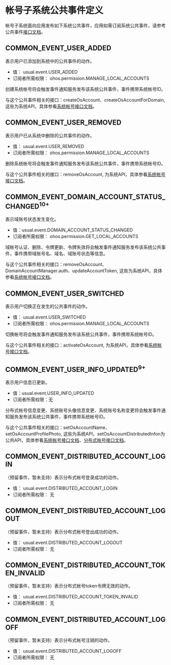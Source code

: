 # 帐号子系统公共事件定义
帐号子系统面向应用发布如下系统公共事件，应用如需订阅系统公共事件，请参考公共事件[接口文档](../js-apis-commonEventManager.md)。

## COMMON_EVENT_USER_ADDED
表示用户已添加到系统中的公共事件的动作。

- 值： usual.event.USER_ADDED
- 订阅者所需权限： ohos.permission.MANAGE_LOCAL_ACCOUNTS

创建系统帐号将会触发事件通知服务发布该系统公共事件，事件携带系统帐号ID。

与这个公共事件相关的接口：createOsAccount、createOsAccountForDomain, 这些为系统API，具体参看[系统帐号接口文档](../js-apis-osAccount.md)。

## COMMON_EVENT_USER_REMOVED
表示用户已从系统中删除的公共事件的动作。

- 值： usual.event.USER_REMOVED
- 订阅者所需权限： ohos.permission.MANAGE_LOCAL_ACCOUNTS

删除系统帐号将会触发事件通知服务发布该系统公共事件，事件携带系统帐号ID。

与这个公共事件相关的接口：removeOsAccount, 为系统API，具体参看[系统帐号接口文档](../js-apis-osAccount.md)。

## COMMON_EVENT_DOMAIN_ACCOUNT_STATUS_CHANGED<sup>10+<sup>
表示域账号状态发生变化。

- 值：usual.event.DOMAIN_ACCOUNT_STATUS_CHANGED
- 订阅者所需权限： ohos.permission.GET_LOCAL_ACCOUNTS

域帐号认证、删除、令牌更新、令牌失效将会触发事件通知服务发布该系统公共事件，事件携带域账号名、域名、域账号状态等信息。

与这个公共事件相关的接口：removeOsAccount、DomainAccountManager.auth、updateAccountToken, 这些为系统API，具体参看[系统帐号接口文档](../js-apis-osAccount.md)。

## COMMON_EVENT_USER_SWITCHED
表示用户切换正在发生的公共事件的动作。

- 值： usual.event.USER_SWITCHED
- 订阅者所需权限： ohos.permission.MANAGE_LOCAL_ACCOUNTS

切换帐号将会触发事件通知服务发布该系统公共事件，事件携带系统帐号ID。

与这个公共事件相关的接口：activateOsAccount, 为系统API，具体参看[系统帐号接口文档](../js-apis-osAccount.md)。

## COMMON_EVENT_USER_INFO_UPDATED<sup>9+<sup>
表示用户信息已更新。

- 值：usual.event.USER_INFO_UPDATED
- 订阅者所需权限：无

分布式帐号信息变更、系统账号头像信息变更、系统账号名称变更将会触发事件通知服务发布该系统公共事件，事件携带系统帐号ID。

与这个公共事件相关的接口：setOsAccountName、setOsAccountProfilePhoto, 这些为系统API，setOsAccountDistributedInfon为公共API，具体参看[系统帐号接口文档](../js-apis-osAccount.md)、[分布式帐号接口文档](../js-apis-distributed-account.md)。

## COMMON_EVENT_DISTRIBUTED_ACCOUNT_LOGIN
（预留事件，暂未支持）表示分布式帐号登录成功的动作。

- 值： usual.event.DISTRIBUTED_ACCOUNT_LOGIN
- 订阅者所需权限： 无

## COMMON_EVENT_DISTRIBUTED_ACCOUNT_LOGOUT
（预留事件，暂未支持）表示分布式帐号登出成功的动作。

- 值： usual.event.DISTRIBUTED_ACCOUNT_LOGOUT
- 订阅者所需权限： 无

## COMMON_EVENT_DISTRIBUTED_ACCOUNT_TOKEN_INVALID
（预留事件，暂未支持）表示分布式帐号token令牌无效的动作。

- 值： usual.event.DISTRIBUTED_ACCOUNT_TOKEN_INVALID
- 订阅者所需权限： 无

## COMMON_EVENT_DISTRIBUTED_ACCOUNT_LOGOFF
（预留事件，暂未支持）表示分布式帐号注销的动作。

- 值： usual.event.DISTRIBUTED_ACCOUNT_LOGOFF
- 订阅者所需权限： 无